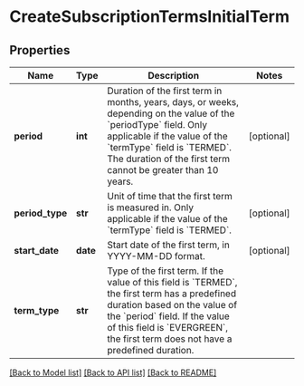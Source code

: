 # CreateSubscriptionTermsInitialTerm

## Properties
Name | Type | Description | Notes
------------ | ------------- | ------------- | -------------
**period** | **int** | Duration of the first term in months, years, days, or weeks, depending on the value of the &#x60;periodType&#x60; field. Only applicable if the value of the &#x60;termType&#x60; field is &#x60;TERMED&#x60;.  The duration of the first term cannot be greater than 10 years.  | [optional] 
**period_type** | **str** | Unit of time that the first term is measured in. Only applicable if the value of the &#x60;termType&#x60; field is &#x60;TERMED&#x60;.  | [optional] 
**start_date** | **date** | Start date of the first term, in YYYY-MM-DD format.  | [optional] 
**term_type** | **str** | Type of the first term. If the value of this field is &#x60;TERMED&#x60;, the first term has a predefined duration based on the value of the &#x60;period&#x60; field. If the value of this field is &#x60;EVERGREEN&#x60;, the first term does not have a predefined duration.  | 

[[Back to Model list]](../README.md#documentation-for-models) [[Back to API list]](../README.md#documentation-for-api-endpoints) [[Back to README]](../README.md)


